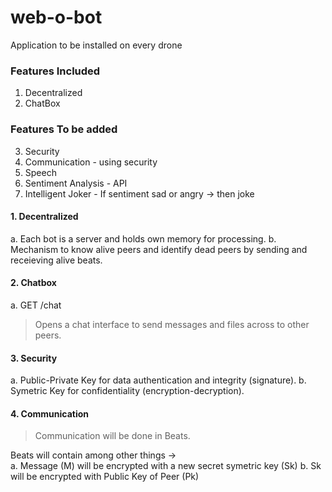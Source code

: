 # web-o-bot
Application to be installed on every drone

### Features Included
1. Decentralized
2. ChatBox

### Features To be added
3. Security
4. Communication - using security
5. Speech
6. Sentiment Analysis - API 
7. Intelligent Joker - If sentiment sad or angry -> then joke


#### 1. Decentralized
a. Each bot is a server and holds own memory for processing.
b. Mechanism to know alive peers and identify dead peers by sending and receieving alive beats.

#### 2. Chatbox
a. GET /chat    
> Opens a chat interface to send messages and files across to other peers.

#### 3. Security
a. Public-Private Key for data authentication and integrity (signature).
b. Symetric Key for confidentiality (encryption-decryption).

#### 4. Communication
> Communication will be done in Beats. 

Beats will contain among other things ->      
  a. Message (M) will be encrypted with a new secret symetric key (Sk)
  b. Sk will be encrypted with Public Key of Peer (Pk)
